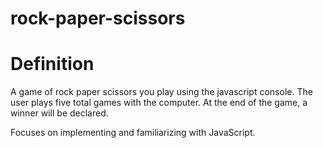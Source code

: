 # rock-paper-scissors

# Definition
A game of rock paper scissors you play using the javascript console. 
The user plays five total games with the computer. At the end of the game, a winner will be declared.

Focuses on implementing and familiarizing with JavaScript. 
